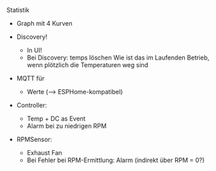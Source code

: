  Statistik
 - Graph mit 4 Kurven

- Discovery!
    - In UI!
    - Bei Discovery: temps löschen
        Wie ist das im Laufenden Betrieb, wenn plötzlich die Temperaturen weg sind

- MQTT für 
    - Werte (--> ESPHome-kompatibel)

-  Controller:
    - Temp + DC as Event
    - Alarm bei zu niedrigen RPM

- RPMSensor:
    - Exhaust Fan
    - Bei Fehler bei RPM-Ermittlung: Alarm (indirekt über RPM = 0?)
